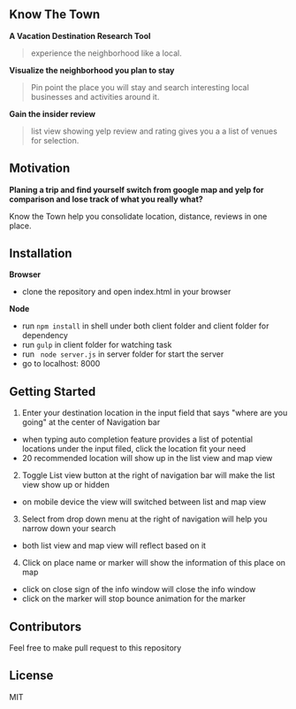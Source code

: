 ## Know The Town


__A Vacation Destination Research Tool__
  > experience the neighborhood like a local.

__Visualize the neighborhood you plan to stay__
  > Pin point the place you will stay and search interesting local businesses and activities around it.

__Gain the insider review__
  > list view showing yelp review and rating gives you a a list of venues for selection.


## Motivation

__Planing a trip and find yourself switch from google map and yelp for comparison and lose track of what you really what?__

Know the Town help you consolidate location, distance, reviews in one place.


## Installation

__Browser__
  * clone the repository and open index.html in your browser

__Node__
  * run ```npm install``` in shell under both client folder and client folder for dependency
  * run ```gulp``` in client folder for watching task
  * run ``` node server.js``` in server folder for start the server
  * go to localhost: 8000

## Getting Started
1. Enter your destination location in the input field that says "where are you going" at the center of Navigation bar
  * when typing auto completion feature provides a list of potential locations under the input filed, click the location fit your need
  * 20 recommended location will show up in the list view and map view
2. Toggle List view button at the right of navigation bar will make the list view show up or hidden
  * on mobile device the view will switched between list and map view
3. Select from drop down menu at the right of navigation will help you narrow down your search
  * both list view and map view will reflect based on it
4. Click on place name or marker will show the information of this place on map
  * click on close sign of the info window will close the info window
  * click on the marker will stop bounce animation for the marker


## Contributors

Feel free to make pull request to this repository

## License

MIT
